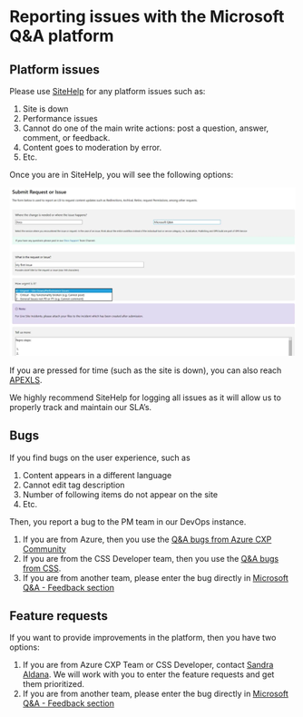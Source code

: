 # Reporting issues with the Microsoft Q&A platform

## Platform issues

Please use [SiteHelp](https://sitehelp.microsoft.com/new?fid=49) for any platform issues such as:

1. Site is down
2. Performance issues
3. Cannot do one of the main write actions: post a question, answer, comment, or feedback.
4. Content goes to moderation by error.
5. Etc.

Once you are in SiteHelp, you will see the following options:

![Site Help options](media/sitehelp.png)

If you are pressed for time (such as the site is down), you can also reach [APEXLS](mailto:APEXLS@microsoft.com).

We highly recommend SiteHelp for logging all issues as it will allow us to properly track and maintain our SLA’s.

## Bugs

If you find bugs on the user experience, such as

1. Content appears in a different language
2. Cannot edit tag description
3. Number of following items do not appear on the site
4. Etc.

Then, you report a bug to the PM team in our DevOps instance. 

1. If you are from Azure, then you use the [Q&A bugs from Azure CXP Community](https://ceapex.visualstudio.com/Engineering/_workitems/create/Bug?templateId=4b271355-2163-4707-af36-6b3b98b7d5c0&ownerId=1e0d3b3c-60b1-45ae-809b-60c7f036b008)
2. If you are from the CSS Developer team, then you use the [Q&A bugs from CSS](https://ceapex.visualstudio.com/Engineering/_workitems/create/Bug?templateId=4cd43e35-bac1-4674-af71-04dceca9fc33&ownerId=1e0d3b3c-60b1-45ae-809b-60c7f036b008).
3. If you are from another team, please enter the bug directly in [Microsoft Q&A - Feedback section](https://docs.microsoft.com/answers/content/idea/list.html)

## Feature requests

If you want to provide improvements in the platform, then you have two options:

1. If you are from Azure CXP Team or CSS Developer, contact [Sandra Aldana](mailto:saldana). We will work with you to enter the feature requests and get them prioritized.
2. If you are from another team, please enter the bug directly in [Microsoft Q&A - Feedback section](https://docs.microsoft.com/answers/content/idea/list.html)
